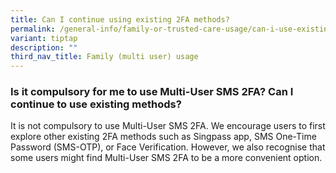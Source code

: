```yaml
---
title: Can I continue using existing 2FA methods?
permalink: /general-info/family-or-trusted-care-usage/can-i-use-existing-methods/
variant: tiptap
description: ""
third_nav_title: Family (multi user) usage
---
```

<h3>Is it compulsory for me to use Multi-User SMS 2FA? Can I continue to use existing methods?</h3>
<p>It is not compulsory to use Multi-User SMS 2FA. We encourage users to
first explore other existing 2FA methods such as Singpass app, SMS One-Time
Password (SMS-OTP), or Face Verification. However, we also recognise that
some users might find Multi-User SMS 2FA to be a more convenient option.</p>